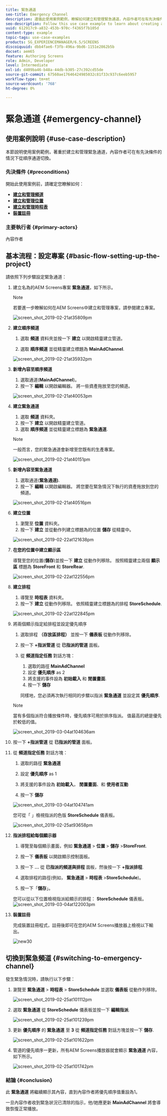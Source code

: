 ```yaml
---
title: 緊急通道
seo-title: Emergency Channel
description: 遵循此使用案例範例，瞭解如何建立和管理緊急通道，內容作者可在有先決條件的情況下從順序通道切換。
seo-description: Follow this use case example to learn about creating and managing an emergency channel that the content author can switch from a sequence channel in case of a precondition.
uuid: 612917c9-a832-453b-970c-f4365f7b105d
content-type: example
topic-tags: use-case-examples
products: SG_EXPERIENCEMANAGER/6.5/SCREENS
discoiquuid: dbb4fae6-f3fb-496a-9bd6-1151e2862b5b
docset: aem65
feature: Authoring Screens
role: Admin, Developer
level: Intermediate
exl-id: d409ba46-b48a-44db-b305-27c392cd55de
source-git-commit: 67560ae17646424985032c81f33c937c6eeb5957
workflow-type: tm+mt
source-wordcount: '768'
ht-degree: 0%

---
```


# 緊急通道 {#emergency-channel}

## 使用案例說明 {#use-case-description}

本節說明使用案例範例，著重於建立和管理緊急通道，內容作者可在有先決條件的情況下從順序通道切換。

### 先決條件 {#preconditions}

開始此使用案例前，請確定您瞭解如何：

* **[建立和管理頻道](managing-channels.md)**
* **[建立和管理位置](managing-locations.md)**
* **[建立和管理時程表](managing-schedules.md)**
* **[裝置註冊](device-registration.md)**

### 主要執行者 {#primary-actors}

內容作者

## 基本流程：設定專案 {#basic-flow-setting-up-the-project}

請依照下列步驟設定緊急通道：

1. 建立名為的AEM Screens專案 **緊急通道**，如下所示。

   >[!NOTE]
   >若要進一步瞭解如何在AEM Screens中建立和管理專案，請參閱建立專案。

   ![screen_shot_2019-02-21at35809pm](assets/screen_shot_2019-02-21at35809pm.png)

1. **建立順序頻道**

   1. 選取 **頻道** 資料夾並按一下 **建立** 以開啟精靈建立管道。

   1. 選取 **順序頻道** 並從精靈建立標題為 **MainAdChannel**.

   ![screen_shot_2019-02-21at35932pm](assets/screen_shot_2019-02-21at35932pm.png)

1. **新增內容至順序頻道**

   1. 選取通道(**MainAdChannel**)。
   1. 按一下 **編輯** 以開啟編輯器。 將一些資產拖放至您的頻道。

   ![screen_shot_2019-02-21at40053pm](assets/screen_shot_2019-02-21at40053pm.png)

1. **建立緊急通道**

   1. 選取 **頻道** 資料夾。
   1. 按一下 **建立** 以開啟精靈建立管道。
   1. 選取 **順序頻道** 並從精靈建立標題為 **緊急通道**.

   >[!NOTE]
   >
   >一般而言，您的緊急通道會新增至您既有的生產專案。

   ![screen_shot_2019-02-21at40151pm](assets/screen_shot_2019-02-21at40151pm.png)

1. **新增內容至緊急通道**

   1. 選取通道(**緊急通道)**.
   1. 按一下 **編輯** 以開啟編輯器。 將您要在緊急情況下執行的資產拖放到您的頻道。

   ![screen_shot_2019-02-21at40516pm](assets/screen_shot_2019-02-21at40516pm.png)

1. **建立位置**

   1. 瀏覽至 **位置** 資料夾。
   1. 按一下 **建立** 並從動作列建立標題為的位置 **儲存** 從精靈中。

   ![screen_shot_2019-02-22at121638pm](assets/screen_shot_2019-02-22at121638pm.png)

1. **在您的位置中建立顯示區**

   導覽至您的位置(**儲存**)並按一下 **建立** 從動作列移除。 按照精靈建立兩個 **顯示區** 標題為 **StoreFront** 和 **StoreRear**.

   ![screen_shot_2019-02-22at122556pm](assets/screen_shot_2019-02-22at122556pm.png)

1. **建立排程**

   1. 導覽至 **時程表** 資料夾。
   1. 按一下 **建立** 從動作列移除。 依照精靈建立標題為的排程 **StoreSchedule**.

   ![screen_shot_2019-02-22at122845pm](assets/screen_shot_2019-02-22at122845pm.png)

1. 將兩個顯示指定給排程並設定優先順序

   1. 選取排程 **（存放區排程）** 並按一下 **儀表板** 從動作列移除。

   1. 按一下 **+指派管道** 從 **已指派的管道** 面板。

   1. 從 **頻道指定任務** 對話方塊：

      1. 選取的路徑 **MainAdChannel**
      1. 設定 **優先順序** as 2
      1. 將支援的事件設為 **初始載入** 和 **閒置畫面**.
      1. 按一下 **儲存**

      同樣地，您必須再次執行相同的步驟以指派 **緊急通道** 並設定其 **優先順序**.

   >[!NOTE]
   >
   >當有多個指派符合播放條件時，優先順序可用於排序指派。 值最高的總是優先於較低的值。

   ![screen_shot_2019-03-04at104636am](assets/screen_shot_2019-03-04at104636am.png)

1. 按一下 **+指派管道** 從 **已指派的管道** 面板。

1. 從 **頻道指定任務** 對話方塊：

   1. 選取的路徑 **緊急通道**
   1. 設定 **優先順序** as 1

   1. 將支援的事件設為 **初始載入**， **閒置畫面**、和 **使用者互動**

   1. 按一下 **儲存**

   ![screen_shot_2019-03-04at104741am](assets/screen_shot_2019-03-04at104741am.png)

   您可從「 」檢視指派的色版 **StoreSchedule** 儀表板。

   ![screen_shot_2019-02-25at93658pm](assets/screen_shot_2019-02-25at93658pm.png)

1. **指派排程給每個顯示器**

   1. 導覽至每個顯示畫面，例如 **緊急通道** > **位置** > **儲存** >**StoreFront**.

   1. 按一下 **儀表板** 以開啟顯示控制面板。
   1. 按一下 **...** 從 **已指派的頻道與排程** 面板，然後按一下 **+指派排程**.

   1. 選取排程的路徑(例如， **緊急通道** > **時程表** >**StoreSchedule**)。

   1. 按一下「**儲存**」。

   您可以從以下位置檢視指派給顯示的排程： **StoreSchedule** 儀表板。
   ![screen_shot_2019-03-04at122003pm](assets/screen_shot_2019-03-04at122003pm.png)

1. **裝置註冊**

   完成裝置註冊程式，註冊後即可在您的AEM Screens播放器上檢視以下輸出。

   ![new30](assets/new30.gif)

## 切換到緊急頻道 {#switching-to-emergency-channel}

發生緊急情況時，請執行以下步驟：

1. 瀏覽至 **緊急通道** > **時程表** > **StoreSchedule** 並選取 **儀表板** 從動作列移除。

   ![screen_shot_2019-02-25at101112pm](assets/screen_shot_2019-02-25at101112pm.png)

1. 選取 **緊急通道** 從 **StoreSchedule** 儀表板並按一下 **編輯指派**.

   ![screen_shot_2019-02-25at101239pm](assets/screen_shot_2019-02-25at101239pm.png)

1. 更新 **優先順序** 的 **緊急通道** 至 **3** 從 **頻道指定任務** 對話方塊並按一下 **儲存**.

   ![screen_shot_2019-02-25at101622pm](assets/screen_shot_2019-02-25at101622pm.png)

1. 管道的優先順序一更新，所有AEM Screens播放器就會顯示 **緊急通道** 內容，如下所示。

   ![screen_shot_2019-02-25at101742pm](assets/screen_shot_2019-02-25at101742pm.png)

### 結論 {#conclusion}

此 **緊急通道** 將繼續顯示其內容，直到內容作者將優先順序值重設為1。

一旦內容作者收到緊急狀況已清除的指示，他/她應更新 **MainAdChannel** 將會導致恢復正常播放。
